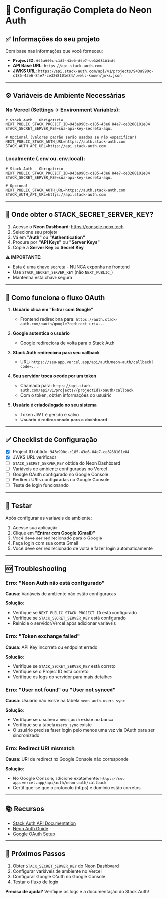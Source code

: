 # 🔐 Configuração Completa do Neon Auth

## ✅ Informações do seu projeto

Com base nas informações que você forneceu:

- **Project ID**: `943a990c-c185-43e6-84e7-ce3268101e84`
- **API Base URL**: `https://api.stack-auth.com`
- **JWKS URL**: `https://api.stack-auth.com/api/v1/projects/943a990c-c185-43e6-84e7-ce3268101e84/.well-known/jwks.json`

---

## ⚙️ Variáveis de Ambiente Necessárias

### No Vercel (Settings → Environment Variables):

```env
# Stack Auth - Obrigatório
NEXT_PUBLIC_STACK_PROJECT_ID=943a990c-c185-43e6-84e7-ce3268101e84
STACK_SECRET_SERVER_KEY=sua-api-key-secreta-aqui

# Opcional (valores padrão serão usados se não especificar)
NEXT_PUBLIC_STACK_AUTH_URL=https://auth.stack-auth.com
STACK_AUTH_API_URL=https://api.stack-auth.com
```

### Localmente (.env ou .env.local):

```env
# Stack Auth - Obrigatório
NEXT_PUBLIC_STACK_PROJECT_ID=943a990c-c185-43e6-84e7-ce3268101e84
STACK_SECRET_SERVER_KEY=sua-api-key-secreta-aqui

# Opcional
NEXT_PUBLIC_STACK_AUTH_URL=https://auth.stack-auth.com
STACK_AUTH_API_URL=https://api.stack-auth.com
```

---

## 🔑 Onde obter o STACK_SECRET_SERVER_KEY?

1. Acesse o **Neon Dashboard**: https://console.neon.tech
2. Selecione seu projeto
3. Vá em **"Auth"** ou **"Authentication"**
4. Procure por **"API Keys"** ou **"Server Keys"**
5. Copie a **Server Key** ou **Secret Key**

**⚠️ IMPORTANTE**: 
- Esta é uma chave secreta - NUNCA exponha no frontend
- Use `STACK_SECRET_SERVER_KEY` (não `NEXT_PUBLIC_`)
- Mantenha esta chave segura

---

## 🔄 Como funciona o fluxo OAuth

1. **Usuário clica em "Entrar com Google"**
   - Frontend redireciona para: `https://auth.stack-auth.com/oauth/google?redirect_uri=...`

2. **Google autentica o usuário**
   - Google redireciona de volta para o Stack Auth

3. **Stack Auth redireciona para seu callback**
   - URL: `https://seu-app.vercel.app/api/auth/neon-auth/callback?code=...`

4. **Seu servidor troca o code por um token**
   - Chamada para: `https://api.stack-auth.com/api/v1/projects/{projectId}/oauth/callback`
   - Com o token, obtém informações do usuário

5. **Usuário é criado/logado no seu sistema**
   - Token JWT é gerado e salvo
   - Usuário é redirecionado para o dashboard

---

## ✅ Checklist de Configuração

- [x] Project ID obtido: `943a990c-c185-43e6-84e7-ce3268101e84`
- [x] JWKS URL verificada
- [ ] `STACK_SECRET_SERVER_KEY` obtida do Neon Dashboard
- [ ] Variáveis de ambiente configuradas no Vercel
- [ ] Google OAuth configurado no Google Console
- [ ] Redirect URIs configuradas no Google Console
- [ ] Teste de login funcionando

---

## 🧪 Testar

Após configurar as variáveis de ambiente:

1. Acesse sua aplicação
2. Clique em **"Entrar com Google (Gmail)"**
3. Você deve ser redirecionado para o Google
4. Faça login com sua conta Gmail
5. Você deve ser redirecionado de volta e fazer login automaticamente

---

## 🆘 Troubleshooting

### Erro: "Neon Auth não está configurado"

**Causa**: Variáveis de ambiente não estão configuradas

**Solução**: 
- Verifique se `NEXT_PUBLIC_STACK_PROJECT_ID` está configurado
- Verifique se `STACK_SECRET_SERVER_KEY` está configurado
- Reinicie o servidor/Vercel após adicionar variáveis

### Erro: "Token exchange failed"

**Causa**: API Key incorreta ou endpoint errado

**Solução**:
- Verifique se `STACK_SECRET_SERVER_KEY` está correto
- Verifique se o Project ID está correto
- Verifique os logs do servidor para mais detalhes

### Erro: "User not found" ou "User not synced"

**Causa**: Usuário não existe na tabela `neon_auth.users_sync`

**Solução**:
- Verifique se o schema `neon_auth` existe no banco
- Verifique se a tabela `users_sync` existe
- O usuário precisa fazer login pelo menos uma vez via OAuth para ser sincronizado

### Erro: Redirect URI mismatch

**Causa**: URI de redirect no Google Console não corresponde

**Solução**:
- No Google Console, adicione exatamente: `https://seu-app.vercel.app/api/auth/neon-auth/callback`
- Certifique-se que o protocolo (https) e domínio estão corretos

---

## 📚 Recursos

- [Stack Auth API Documentation](https://stack-auth.com/docs)
- [Neon Auth Guide](https://neon.tech/docs/auth)
- [Google OAuth Setup](https://developers.google.com/identity/protocols/oauth2)

---

## 🎯 Próximos Passos

1. Obter `STACK_SECRET_SERVER_KEY` do Neon Dashboard
2. Configurar variáveis de ambiente no Vercel
3. Configurar Google OAuth no Google Console
4. Testar o fluxo de login

**Precisa de ajuda?** Verifique os logs e a documentação do Stack Auth!

